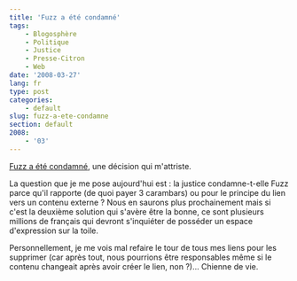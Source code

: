 ```yaml
---
title: 'Fuzz a été condamné'
tags:
    - Blogosphère
    - Politique
    - Justice
    - Presse-Citron
    - Web
date: '2008-03-27'
lang: fr
type: post
categories:
    - default
slug: fuzz-a-ete-condamne
section: default
2008:
    - '03'
---
```


[Fuzz a été condamné](http://www.presse-citron.net/?2008/03/27/3217-affaire-olivier-martinez-vs-fuzz-fuzz-condamne), une décision qui m'attriste.

La question que je me pose aujourd'hui est&nbsp;: la justice condamne-t-elle Fuzz parce qu'il rapporte (de quoi payer 3 carambars) ou pour le principe du lien vers un contenu externe&nbsp;? Nous en saurons plus prochainement mais si c'est la deuxième solution qui s'avère être la bonne, ce sont plusieurs millions de français qui devront s'inquiéter de posséder un espace d'expression sur la toile.

Personnellement, je me vois mal refaire le tour de tous mes liens pour les supprimer (car après tout, nous pourrions être responsables même si le contenu changeait après avoir créer le lien, non&nbsp;?)… Chienne de vie.